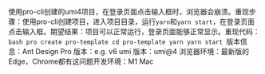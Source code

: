 使用pro-cli创建的umi4项目，在登录页面点击输入框时，浏览器会崩溃。重现步骤：使用pro-cli创建项目，进入项目目录，运行`yarn`和`yarn start`，在登录页面点击输入框。期望结果：项目可以正常运行，登录页面能够正常显示。重现代码：`bash pro create pro-template cd pro-template yarn yarn start `版本信息：Ant Design Pro 版本：e.g. v6 umi 版本：umi@4 浏览器环境：最新版的Edge，Chrome都有这问题开发环境：M1 Mac
